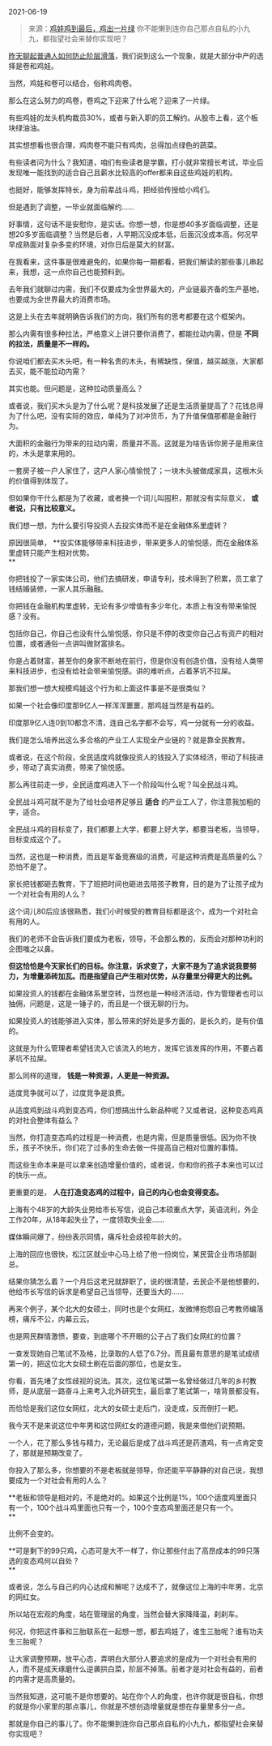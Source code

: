 2021-06-19

> 来源：[鸡娃鸡到最后，鸡出一片绿](http://mp.weixin.qq.com/s?__biz=MzU0MjYwNDU2Mw==&mid=2247499600&idx=1&sn=82487490e07924133fc13959819ae81b&chksm=fb1a932ccc6d1a3ae80e30b4669649544e81fcfead4ea57ff7bfb3087dc6781991b3c31fc4ab&scene=27#wechat_redirect)
> 你不能懒到连你自己那点自私的小九九，都指望社会来替你实现吧？

[昨天聊起普通人如何防止阶层滑落](http://mp.weixin.qq.com/s?__biz=MzU0MjYwNDU2Mw==&mid=2247499590&idx=1&sn=c9c7ae9c205cdba23fb77aac5736acb4&chksm=fb1a933acc6d1a2ccdcfba2ced233c4bf85fa3f2d866460fabd2d1ac96c8d9717ea8f3e4dd65&scene=21#wechat_redirect)，我们说到这么一个现象，就是大部分中产的选择是卷和鸡娃。

  

当然，鸡娃和卷可以结合，俗称鸡肉卷。  

  

那么在这么努力的鸡卷，卷鸡之下迎来了什么呢？迎来了一片绿。  

  

有些鸡娃的龙头机构裁员30%，或者与新入职的员工解约。从股市上看，这个板块绿油油。  

  

其实想想看也很合理，鸡肉卷不能只有鸡肉，总得加点绿色的蔬菜。  

  

有些读者问为什么？我知道，咱们有些读者是学霸，打小就非常擅长考试，毕业后发现唯一能找到的适合自己且薪水比较高的offer都来自这些鸡娃的机构。  

  

也挺好，能够发挥特长，身为前辈战斗鸡，把经验传授给小鸡们。

  

但是遇到了调整，一毕业就面临解约......  

  

好事情，这句话不是安慰你，是实话。你想一想，你是想40多岁面临调整，还是想20多岁面临调整？当然是后者，人早期沉没成本低，后面沉没成本高。何况早早成熟面对复杂多变的环境，对你日后是莫大的财富。  

  

在我看来，这件事是很难避免的，如果你每一期都看，把我们解读的那些事儿串起来，我想，这一点你自己也能预料到。  

  

去年我们就聊过内需，我们不仅要成为全世界最大的，产业链最齐备的生产基地，也要成为全世界最大的消费市场。

  

这是上头在去年就明确告诉我们的方向，我们所有的思考都要在这个框架内。

  

那么内需有很多种拉法，严格意义上讲只要你消费了，都能拉动内需，但是 **不同的拉法，质量是不一样的。**  

  

你说咱们都去买木头吧，有一种名贵的木头，有稀缺性，保值，越买越涨，大家都去买，能不能拉动内需？

  

其实也能。但问题是，这种拉动质量高么？

  

或者说，我们买木头是为了什么呢？是科技发展了还是生活质量提高了？花钱总得为了什么吧，没有实际的效应，单纯为了对冲货币，为了升值保值那都是金融行为。

  

大面积的金融行为带来的拉动内需，质量并不高。这就是为啥告诉你房子是用来住的，木头是拿来用的。

  

一套房子被一户人家住了，这户人家心情愉悦了；一块木头被做成家具，这根木头的价值得到体现了。  

  

但如果你干什么都是为了收藏，或者换一个词儿叫囤积，那就没有实际意义， **或者说，只有比较意义。**

  

我们想一想，为什么要引导投资人去投实体而不是在金融体系里虚转？

  

原因很简单， **投实体能够带来科技进步，带来更多人的愉悦感，而在金融体系里虚转只能产生相对优势。  
**

  

你把钱投了一家实体公司，他们去搞研发，申请专利，技术得到了积累，员工拿了钱结婚装修，一家人其乐融融。  

  

你把钱在金融机构里虚转，无论有多少增值有多少年化，本质上有没有带来愉悦感？没有。  

  

包括你自己，你自己也没有什么愉悦感，你只是不停的改变你自己占有资产的相对位置，或者通俗一点讲叫做财富排名。  

  

你是占着财富，甚至你的身家不断地在前行，但是你没有创造价值，没有给人类带来科技进步，也没有给社会带来愉悦感。讲的难听点，占着茅坑不拉屎。  

  

那我们想一想大规模鸡娃这个行为和上面这件事是不是很类似？

  

如果一个社会像印度那9亿人一样浑浑噩噩，那鸡娃当然是有益的。  

  

印度那9亿人连0到10都念不清，连自己名字都不会写，鸡一分就有一分的收益。

  

我们是怎么培养出这么多合格的产业工人实现全产业链的？就是靠全民教育。  

  

或者说，在这个阶段，全民适度鸡就像投资人的钱投入了实体经济，带动了科技进步，带动了真实消费，带来了愉悦感。

  

那么再往前走一步，全民适度鸡进入下一个阶段叫什么呢？叫全民战斗鸡。

  

全民战斗鸡可就不是为了给社会培养足够且 **适合** 的产业工人了，你注意我加粗的字，适合。  

  

全民战斗鸡的目标变了，我们都要上大学，都要上好大学，都要当老板，当领导，目标变成这个了。  

  

当然，这也是一种消费，而且是军备竞赛级的消费，可是这种消费是高质量的么？恐怕不是了。  

  

家长把钱都砸去教育，下了班把时间也砸进去陪孩子教育，目的是为了让孩子成为一个对社会有用的人么？  

  

这个词儿80后应该很熟悉，我们小时候受的教育目标都是这个，成为一个对社会有用的人。  

  

我们的老师不会告诉我们要成为老板，领导，不会那么教的，反而会对那种功利的企图嗤之以鼻。  

  

 **但这恰恰是今天家长们的目标。你注意，诉求变了，大家不是为了追求说我要努力，为增量添砖加瓦。而是指望自己产生相对优势，从存量里分得更大的比例。**

  

如果投资人的钱都在金融体系里空转，当然也是一种经济活动，作为管理者也可以抽佣，问题是，这是一锤子的，而且是一个很无聊的行为。  

  

如果投资人的钱能够进入实体，那么带来的好处是多方面的，是长久的，是有价值的。  

  

这就是为什么管理者希望钱流入它该流入的地方，发挥它该发挥的作用，不要占着茅坑不拉屎。

  

那么同样的道理， **钱是一种资源，人更是一种资源。**  

  

适度竞争就可以了，过度竞争是浪费。  

  

从适度鸡到战斗鸡到变态鸡，你们想搞出什么新品种呢？又或者说，这种变态鸡真的对社会整体有益么？

  

当然，你打造变态鸡的过程是一种消费，也是内需，但是质量很低。因为你不快乐，孩子不快乐，你们花了过多的生命去做一件提高自己相对位置的事情。

  

而这些生命本来是可以拿来创造增量价值的，或者说，你和你的孩子本来也可以过的快乐一点。  

  

更重要的是， **人在打造变态鸡的过程中，自己的内心也会变得变态。**

  

上海有个48岁的大龄失业男给市长写信，说自己本硕重点大学，英语流利，外企工作20年，从18年起失业了，一度领取失业金......

  

媒体瞬间爆了，纷纷表示同情，痛斥社会歧视年龄大的。  

  

上海的回应也很快，松江区就业中心马上给了他一份岗位，某民营企业市场部副总。

  

结果你猜怎么着？一个月后这老兄就辞职了，说的很清楚，去民企不是他想要的，他给市长写信的诉求是希望自己当领导，还要当大的......

  

再来个例子，某个北大的女硕士，同时也是个女网红，发微博抱怨自己考教师编落榜，痛斥不公，内幕云云。  

  

也是网民群情激愤，要查，到底哪个不开眼的公子占了我们女网红的位置？

  

一查发现她自己笔试不及格，比录取的人低了6.7分。而且最有意思的是笔试成绩第一的，把这位北大女硕士刷在后面的那位，也是女生。

  

你看，首先堵了女性歧视的说法。其次，这位笔试第一名曾经做过几年的乡村教师，是从底层一路奋斗上来考入北外研究生，最后拿了笔试第一，啥背景都没有。  

  

而恰恰是我们这位女网红，北大的女硕士走后门，没走成，反而倒打一耙。

  

我今天不是来说这位中年男和这位网红女的道德问题，我是来借他们说预期。  

  

一个人，花了那么多钱与精力，无论最后是成了战斗鸡还是药渣鸡，有一点肯定变了，那就是预期改变了。  

  

你投入了那么多，你想要的不是老板就是领导，你还能平平静静的对自己说，我想要成为一个对社会有用的人么？  

  

 **老板和领导是相对的，不是绝对的。如果这个比例是1%，100个适度鸡里面只有一个，100个战斗鸡里面也只有一个，100个变态鸡里面还是只有一个。  
**

  

比例不会变的。

  

 **可是剩下的99只鸡，心态可是大不一样了，你让那些付出了高昂成本的99只落选的变态鸡何以自处？  
**

  

或者说，怎么与自己的内心达成和解呢？达成不了，就像这位上海的中年男，北京的网红女。  

  

所以站在宏观的角度，站在管理层的角度，当然会替大家降降温，刹刹车。  

  

何况，你把这件事和三胎联系在一起想一想，都去鸡娃了，谁生三胎呢？谁有功夫生三胎呢？  

  

让大家调整预期，放平心态，弄明白大部分人要追求的是成为一个对社会有用的人，而不是成天琢磨什么逆袭拱白菜，阶层不掉落。前者才是对社会有益的，前者的内需才是高质量的。  

  

当然我知道，这可能不是你想要的。站在你个人的角度，也许你就是很自私，你想的就是你小家里的那点事儿，你就是不想创造增量就是想在存量里多分一点。  

  

那就是你自己的事儿了。你不能懒到连你自己那点自私的小九九，都指望社会来替你实现吧？

